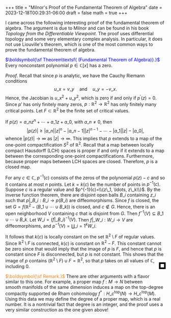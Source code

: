 +++
title = "Milnor's Proof of the Fundamental Theorem of Algebra"
date = 2023-12-18T00:29:31-06:00
draft = false
math = true
+++

I came across the following interesting proof of the fundamental theorem of algebra. The argument is due to Milnor and can be found in his book *Topology from the Differentiable Viewpoint*. The proof uses differential topology and some very elementary complex analysis. In particular, it does not use Liouville's theorem, which is one of the most common ways to prove the fundamental theorem of algebra.

<span style="color:blue">$\boldsymbol{\sf Theorem\textsf{ (Fundamental Theorem of Algebra)}.}$</span>	Every nonconstant polynomial $p\in\mathbb{C}[x]$ has a zero.

*Proof*. Recall that since $p$ is analytic, we have the Cauchy Riemann conditions
$$
u\_x=v\_y\quad\text{and}\quad u\_y=-v\_x.
$$
Hence, the Jacobian is $u\_x^2+u\_y^2$, which is zero if and only if $p^{\prime}(z)=0$. Since $p'$ has only finitely many zeros, $p: \mathbb{R}^2 \rightarrow \mathbb{R}^2$ has only finitely many critical points. Let $F \subset \mathbb{R}^2$ be the finite set of critical values.

If $p(z)=a\_nz^n+\cdots+a\_1z+a\_0$, with $a\_n\ne0$, then
$$
|p(z)|\ge|a\_n||z|^n-|a\_{n-1}||z|^{n-1}-\cdots-|a\_{1}||z|-|a\_0|,
$$
whence $|p(z)| \to \infty$ as $|z| \to \infty$. This implies that $p$ extends to a map of the one-point compactification $S^2$ of $\mathbb{R}^2$. Recall that a map between locally compact Hausdorff (LCH) spaces is proper if and only if it extends to a map between the corresponding one-point compactifications. Furthermore, because proper maps between LCH spaces are closed. Therefore, $p$ is a closed map.

For any $c \in \mathbb{C}$, $p^{-1}(c)$ consists of the zeros of the polynomial $p(z)-c$ and so it contains at most $n$ points. Let $k=k(c)$ be the number of points in $p^{-1}(c)$. Suppose $c$ is a regular value and $p^{-1}(c)=\\{z\_1, \ldots, z\_k\\}$. By the inverse function theorem, there are disjoint open balls $B\_i$ containing $z\_i$ such that $p|\_{B\_i}:B\_i\to p(B\_i)$ are diffeomorphisms. Since $f$ is closed, the set $G=f(\mathbb{R}^2-\left(B\_1 \cup \cdots \cup B\_k\right))$ is closed, and $c\notin G$. Hence, there is an open neighborhood $V$ containing $c$ that is disjoint from $G$. Then $f^{-1}(V)\subseteq B\_1\cup\cdots\cup B\_k$. Let $W\_i=(f|\_{B\_i})^{-1}(V)$. Then $f|\_{W\_i}:W\_i\to V$ are diffeomorphisms, and $p^{-1}(V)=\coprod\_{i=1}^kW\_i$.

It follows that $k(c)$ is locally constant on the set $\mathbb{R}^2\setminus F$ of regular values. Since $\mathbb{R}^2\setminus F$ is connected, $k(c)$ is constant on $\mathbb{R}^2-F$. This constant cannot be zero since that would imply that the image of $p$ is $F$, and hence that $p$ is constant since $F$ is disconnected, but $p$ is not constant. This shows that  the image of $p$ contains $\left(\mathbb{R}^2\setminus F\right) \cup F=\mathbb{R}^2$, so that $p$ takes on all values of $\mathbb{C}$, including 0.
<div style="float: right; width: 0.8em; height: 0.8em; border: 0.4em solid black; position: relative; top: -2.5em"></div>

<span style="color:#eb861c">$\boldsymbol{\sf Remark.}$</span>	There are other arguments with a flavor similar to this one. For example, a proper map $f:M\to N$ between smooth manifolds of the same dimension induces a map on the top-degree compactly supported de Rham cohomology $f^*:H\_c^\mathrm{top}(N)\to H\_c^\mathrm{top}(M)$. Using this data we may define the degree of a proper map, which is a real number. It is a nontrivial fact that degree is an integer, and the proof uses a very similar construction as the one given above!